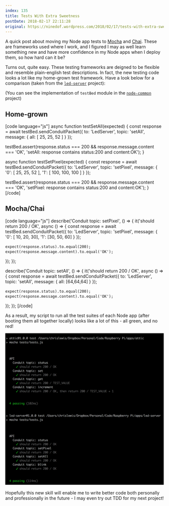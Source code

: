 ```yaml
---
index: 135
title: Tests With Extra Sweetness
postDate: 2018-02-17 22:11:28
original: https://ninedof.wordpress.com/2018/02/17/tests-with-extra-sweetness/
---
```


A quick post about moving my Node app tests to [Mocha](https://mochajs.org/) and [Chai](http://chaijs.com/). These are frameworks used where I work, and I figured I may as well learn something new and have more confidence in my Node apps when I deploy them, so how hard can it be?

Turns out, quite easy. These testing frameworks are deigned to be flexible and resemble plain-english test descriptions. In fact, the new testing code looks a lot like my home-grown test framework. Have a look below for a comparison (taken from the [<code>led-server</code>](https://github.com/C-D-Lewis/led-server) project):

(You can see the implementation of <code>testBed</code> module in the [<code>node-common</code>](https://github.com/C-D-Lewis/node-common/blob/master/testBed.js) project)

## Home-grown

[code language="js"]
async function testSetAll(expected) {
  const response = await testBed.sendConduitPacket({
    to: 'LedServer',
    topic: 'setAll',
    message: { all: [ 25, 25, 52 ] }
  });

  testBed.assert(response.status === 200 &amp;&amp; response.message.content === 'OK',
    'setAll: response contains status:200 and content:OK');
}

async function testSetPixel(expected) {
  const response = await testBed.sendConduitPacket({
    to: 'LedServer',
    topic: 'setPixel',
    message: {
      '0': [ 25, 25, 52 ],
      '1': [ 100, 100, 100 ]
    }
  });

  testBed.assert(response.status === 200 &amp;&amp; response.message.content === 'OK',
    'setPixel: response contains status:200 and content:OK');
}
[/code]

## Mocha/Chai

[code language="js"]
describe('Conduit topic: setPixel', () =&gt; {
  it('should return 200 / OK', async () =&gt; {
    const response = await testBed.sendConduitPacket({
      to: 'LedServer',
      topic: 'setPixel',
      message: {
        '0': [ 10, 20, 30],
        '1': [30, 50, 60]
      }
    });

    expect(response.status).to.equal(200);
    expect(response.message.content).to.equal('OK');
  });
});

describe('Conduit topic: setAll', () =&gt; {
  it('should return 200 / OK', async () =&gt; {
    const response = await testBed.sendConduitPacket({
      to: 'LedServer',
      topic: 'setAll',
      message: { all: [64,64,64] }
    });

    expect(response.status).to.equal(200);
    expect(response.message.content).to.equal('OK');
  });
});
[/code]

As a result, my script to run all the test suites of each Node app (after booting them all together locally) looks like a lot of this - all green, and no red!

![](/assets/media/2018/02/screen-shot-2018-02-17-at-22-09-10.png)

Hopefully this new skill will enable me to write better code both personally and professionally in the future - I may even try out TDD for my next project!
